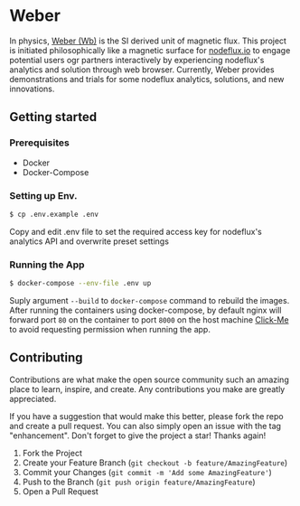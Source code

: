 # Weber 

In physics, [Weber (Wb)](https://en.wikipedia.org/wiki/Weber_(unit)) is the SI derived unit of magnetic flux. This project is initiated philosophically like a magnetic surface for [nodeflux.io](https://nodeflux.io) to engage potential users ogr partners interactively by experiencing nodeflux's analytics and solution through web browser. Currently, Weber provides demonstrations and trials for some nodeflux analytics, solutions, and new innovations. 

## Getting started

### Prerequisites

- Docker
- Docker-Compose

### Setting up Env.

```bash
$ cp .env.example .env
```

Copy and edit .env file to set the required access key for nodeflux's analytics API and overwrite preset settings

### Running the App

```bash
$ docker-compose --env-file .env up
```

Suply argument `--build` to `docker-compose` command to rebuild the images. After running the containers using docker-compose, by default nginx will forward port `80` on the container to port `8000` on the host machine [Click-Me](http://localhost:8000/) to avoid requesting permission when running the app.

## Contributing

Contributions are what make the open source community such an amazing place to learn, inspire, and create. Any contributions you make are greatly appreciated.

If you have a suggestion that would make this better, please fork the repo and create a pull request. You can also simply open an issue with the tag "enhancement". Don't forget to give the project a star! Thanks again!

1. Fork the Project
2. Create your Feature Branch (`git checkout -b feature/AmazingFeature`)
3. Commit your Changes (`git commit -m 'Add some AmazingFeature'`)
4. Push to the Branch (`git push origin feature/AmazingFeature`)
5. Open a Pull Request
